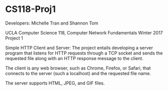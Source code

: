 # CS118-Proj1

Developers: Michelle Tran and Shannon Tom

UCLA Computer Science 118, Computer Network Fundamentals
Winter 2017
Project 1

Simple HTTP Client and Server: 
The project entails developing a server program that listens for HTTP requests through a TCP socket and sends the requested file along
with an HTTP response message to the client. 

The client is any web browser, such as Chrome, Firefox, or Safari, that connects to the server (such a localhost) and the requested file 
name. 

The server supports HTML, JPEG, and GIF files. 

